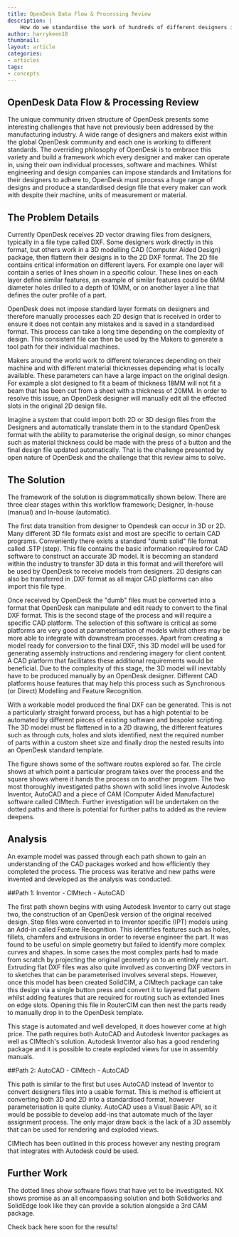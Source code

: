 ```yaml
---
title: OpenDesk Data Flow & Processing Review
description: |
    How do we standardise the work of hundreds of different designers into a single editable format that can be used by makers around the world?
author: harrykeen18
thumbnail:
layout: article
categories:
- articles
tags:
- concepts
---
```



## OpenDesk Data Flow & Processing Review

The unique community driven structure of OpenDesk presents some interesting challenges that have not previously been addressed by the manufacturing industry. A wide range of designers and makers exist within the global OpenDesk community and each one is working to different standards. The overriding philosophy of OpenDesk is to embrace this variety and build a framework which every designer and maker can operate in, using their own individual processes, software and machines. Whilst engineering and design companies can impose standards and limitations for their designers to adhere to, OpenDesk must process a huge range of designs and produce a standardised design file that every maker can work with despite their machine, units of measurement or material.


## The Problem Details

Currently OpenDesk receives 2D vector drawing files from designers, typically in a file type called DXF. Some designers work directly in this format, but others work in a 3D modelling CAD (Computer Aided Design) package, then flattern their designs in to the 2D DXF format. The 2D file contains critical information on different layers. For example one layer will contain a series of lines shown in a specific colour. These lines on each layer define similar features, an example of similar features could be 6MM diameter holes drilled to a depth of 10MM, or on another layer a line that defines the outer profile of a part.

OpenDesk does not impose standard layer formats on designers and therefore manually processes each 2D design that is received in order to ensure it does not contain any mistakes and is saved in a standardised format. This process can take a long time depending on the complexity of design. This consistent file can then be used by the Makers to generate a tool path for their individual machines.

Makers around the world work to different tolerances depending on their machine and with different material thicknesses depending what is locally available. These parameters can have a large impact on the original design. For example a slot designed to fit a beam of thickness 18MM will not fit a beam that has been cut from a sheet with a thickness of 20MM. In order to resolve this issue, an OpenDesk designer will manually edit all the effected slots in the original 2D design file.

Imagine a system that could import both 2D or 3D design files from the Designers and automatically translate them in to the standard OpenDesk format with the ability to parameterise the original design, so minor changes such as material thickness could be made with the press of a button and the final design file updated automatically. That is the challenge presented by open nature of OpenDesk and the challenge that this review aims to solve.

## The Solution

The framework of the solution is diagrammatically shown below. There are three clear stages within this workflow framework; Designer, In-house (manual) and In-house (automatic).


The first data transition from designer to Opendesk can occur in 3D or 2D. Many different 3D file formats exist and most are specific to certain CAD programs. Conveniently there exists a standard "dumb solid" file format called .STP (step). This file contains the basic information required for CAD software to construct an accurate 3D model. It is becoming an standard within the industry to transfer 3D data in this format and will therefore will be used by OpenDesk to receive models from designers. 2D designs can also be transferred in .DXF format as all major CAD platforms can also import this file type.

Once received by OpenDesk the "dumb" files must be converted into a format that OpenDesk can manipulate and edit ready to convert to the final DXF format. This is the second stage of the process and will require a specific CAD platform. The selection of this software is critical as some platforms are very good at parameterisation of models whilst others may be more able to integrate with downstream processes. Apart from creating a model ready for conversion to the final DXF, this 3D model will be used for generating assembly instructions and rendering imagery for client content. A CAD platform that facilitates these additional requirements would be beneficial. Due to the complexity of this stage, the 3D model will inevitably have to be produced manually by an OpenDesk designer. Different CAD platforms house features that may help this process such as Synchronous (or Direct) Modelling and Feature Recognition.

With a workable model produced the final DXF can be generated. This is not a particularly straight forward process, but has a high potential to be automated by different pieces of existing software and bespoke scripting. The 3D model must be flattened in to a 2D drawing, the different features such as through cuts, holes and slots identified, nest the required number of parts within a custom sheet size and finally drop the nested results into an OpenDesk standard template.

The figure shows some of the software routes explored so far. The circle shows at which point a particular program takes over the process and the square shows where it hands the process on to another program. The two most thoroughly investigated paths shown with solid lines involve Autodesk Inventor, AutoCAD and a piece of CAM (Computer Aided Manufacture) software called CIMtech. Further investigation will be undertaken on the dotted paths and there is potential for further paths to added as the review deepens.

## Analysis

An example model was passed through each path shown to gain an understanding of the CAD packages worked and how efficiently they completed the process. The process was iterative and new paths were invented and developed as the analysis was conducted.

##Path 1: Inventor - CIMtech - AutoCAD

The first path shown begins with using Autodesk Inventor to carry out stage two, the construction of an OpenDesk version of the original received design. Step files were converted in to Inventor specific (IPT) models using an Add-in called Feature Recognition. This identifies features such as holes, fillets, chamfers and extrusions in order to reverse engineer the part. It was found to be useful on simple geometry but failed to identify more complex curves and shapes. In some cases the most complex parts had to made from scratch by projecting the original geometry on to an entirely new part. Extruding flat DXF files was also quite involved as converting DXF vectors in to sketches that can be parameterised involves several steps. However, once this model has been created SolidCIM, a CIMtech package can take this design via a single button press and convert it to layered flat pattern whilst adding features that are required for routing such as extended lines on edge slots. Opening this file in RouterCIM can then nest the parts ready to manually drop in to the OpenDesk template.

This stage is automated and well developed, it does however come at high price. The path requires both AutoCAD and Autodesk Inventor packages as well as CIMtech's solution. Autodesk Inventor also has a good rendering package and it is possible to create exploded views for use in assembly manuals.

##Path 2: AutoCAD - CIMtech - AutoCAD

This path is similar to the first but uses AutoCAD instead of Inventor to convert designers files into a usable format. This is method is efficient at converting both 3D and 2D into a standardised format, however parameterisation is quite clunky. AutoCAD uses a Visual Basic API, so it would be possible to develop add-ins that automate much of the layer assignment process. The only major draw back is the lack of a 3D assembly that can be used for rendering and exploded views.

CIMtech has been outlined in this process however any nesting program that integrates with Autodesk could be used.

## Further Work

The dotted lines show software flows that have yet to be investigated. NX shows promise as an all encompassing solution and both Solidworks and SolidEdge look like they can provide a solution alongside a 3rd CAM package.

Check back here soon for the results!

